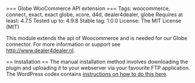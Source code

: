 === Globe WooCommerce API extension ===
Tags: woocommerce, connect, exact, exact globe, xcore, d4d, dealer4dealer, globe
Requires at least: 4.7.5
Tested up to: 4.9.8
Stable tag: 1.0.0
License: The MIT License (MIT)

This module extends the api of Woocommerce and is needed for our Globe connector. For more information or support see http://www.dealer4dealer.nl.

== Installation ==
The manual installation method involves downloading the plugin and uploading it to your webserver via your favourite FTP application. 
The WordPress codex contains [instructions on how to do this here](https://codex.wordpress.org/Managing_Plugins#Manual_Plugin_Installation).